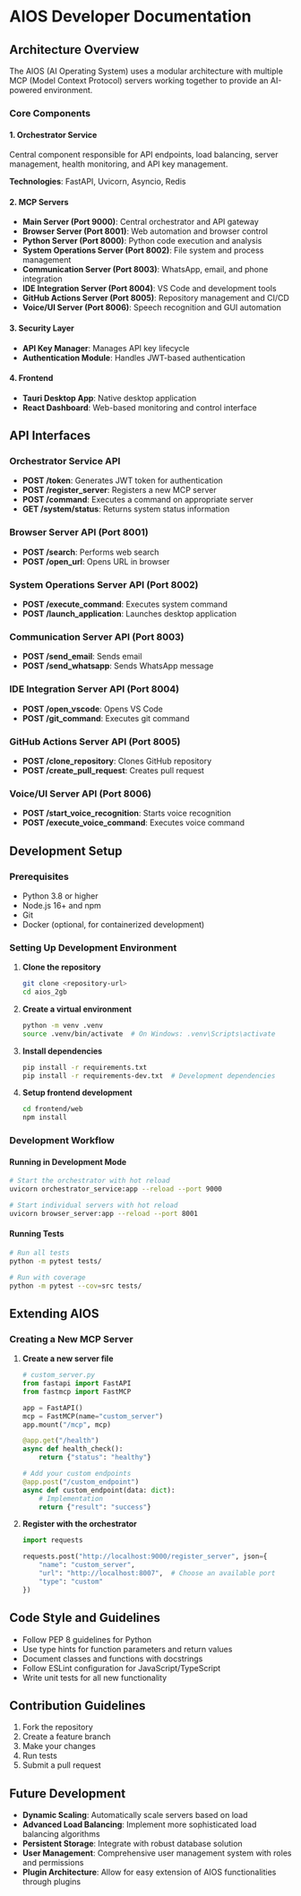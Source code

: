 # AIOS Developer Documentation

## Architecture Overview

The AIOS (AI Operating System) uses a modular architecture with multiple MCP (Model Context Protocol) servers working together to provide an AI-powered environment.

### Core Components

#### 1. Orchestrator Service

Central component responsible for API endpoints, load balancing, server management, health monitoring, and API key management.

**Technologies**: FastAPI, Uvicorn, Asyncio, Redis

#### 2. MCP Servers

- **Main Server (Port 9000)**: Central orchestrator and API gateway
- **Browser Server (Port 8001)**: Web automation and browser control
- **Python Server (Port 8000)**: Python code execution and analysis
- **System Operations Server (Port 8002)**: File system and process management
- **Communication Server (Port 8003)**: WhatsApp, email, and phone integration
- **IDE Integration Server (Port 8004)**: VS Code and development tools
- **GitHub Actions Server (Port 8005)**: Repository management and CI/CD
- **Voice/UI Server (Port 8006)**: Speech recognition and GUI automation

#### 3. Security Layer

- **API Key Manager**: Manages API key lifecycle
- **Authentication Module**: Handles JWT-based authentication

#### 4. Frontend

- **Tauri Desktop App**: Native desktop application
- **React Dashboard**: Web-based monitoring and control interface

## API Interfaces

### Orchestrator Service API

- **POST /token**: Generates JWT token for authentication
- **POST /register_server**: Registers a new MCP server
- **POST /command**: Executes a command on appropriate server
- **GET /system/status**: Returns system status information

### Browser Server API (Port 8001)

- **POST /search**: Performs web search
- **POST /open_url**: Opens URL in browser

### System Operations Server API (Port 8002)

- **POST /execute_command**: Executes system command
- **POST /launch_application**: Launches desktop application

### Communication Server API (Port 8003)

- **POST /send_email**: Sends email
- **POST /send_whatsapp**: Sends WhatsApp message

### IDE Integration Server API (Port 8004)

- **POST /open_vscode**: Opens VS Code
- **POST /git_command**: Executes git command

### GitHub Actions Server API (Port 8005)

- **POST /clone_repository**: Clones GitHub repository
- **POST /create_pull_request**: Creates pull request

### Voice/UI Server API (Port 8006)

- **POST /start_voice_recognition**: Starts voice recognition
- **POST /execute_voice_command**: Executes voice command

## Development Setup

### Prerequisites

- Python 3.8 or higher
- Node.js 16+ and npm
- Git
- Docker (optional, for containerized development)

### Setting Up Development Environment

1. **Clone the repository**
   ```bash
   git clone <repository-url>
   cd aios_2gb
   ```

2. **Create a virtual environment**
   ```bash
   python -m venv .venv
   source .venv/bin/activate  # On Windows: .venv\Scripts\activate
   ```

3. **Install dependencies**
   ```bash
   pip install -r requirements.txt
   pip install -r requirements-dev.txt  # Development dependencies
   ```

4. **Setup frontend development**
   ```bash
   cd frontend/web
   npm install
   ```

### Development Workflow

#### Running in Development Mode

```bash
# Start the orchestrator with hot reload
uvicorn orchestrator_service:app --reload --port 9000

# Start individual servers with hot reload
uvicorn browser_server:app --reload --port 8001
```

#### Running Tests

```bash
# Run all tests
python -m pytest tests/

# Run with coverage
python -m pytest --cov=src tests/
```

## Extending AIOS

### Creating a New MCP Server

1. **Create a new server file**
   ```python
   # custom_server.py
   from fastapi import FastAPI
   from fastmcp import FastMCP
   
   app = FastAPI()
   mcp = FastMCP(name="custom_server")
   app.mount("/mcp", mcp)
   
   @app.get("/health")
   async def health_check():
       return {"status": "healthy"}
   
   # Add your custom endpoints
   @app.post("/custom_endpoint")
   async def custom_endpoint(data: dict):
       # Implementation
       return {"result": "success"}
   ```

2. **Register with the orchestrator**
   ```python
   import requests
   
   requests.post("http://localhost:9000/register_server", json={
       "name": "custom_server",
       "url": "http://localhost:8007",  # Choose an available port
       "type": "custom"
   })
   ```

## Code Style and Guidelines

- Follow PEP 8 guidelines for Python
- Use type hints for function parameters and return values
- Document classes and functions with docstrings
- Follow ESLint configuration for JavaScript/TypeScript
- Write unit tests for all new functionality

## Contribution Guidelines

1. Fork the repository
2. Create a feature branch
3. Make your changes
4. Run tests
5. Submit a pull request

## Future Development

- **Dynamic Scaling**: Automatically scale servers based on load
- **Advanced Load Balancing**: Implement more sophisticated load balancing algorithms
- **Persistent Storage**: Integrate with robust database solution
- **User Management**: Comprehensive user management system with roles and permissions
- **Plugin Architecture**: Allow for easy extension of AIOS functionalities through plugins